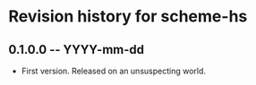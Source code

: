 # Revision history for scheme-hs

## 0.1.0.0 -- YYYY-mm-dd

* First version. Released on an unsuspecting world.
